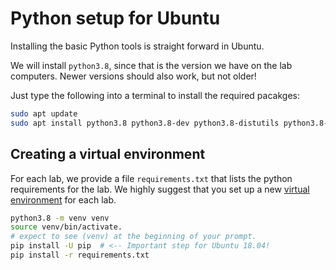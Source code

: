 # Python setup for Ubuntu
Installing the basic Python tools is straight forward in Ubuntu.

We will install `python3.8`, since that is the version we have on the lab computers.
Newer versions should also work, but not older!

Just type the following into a terminal to install the required pacakges:

```bash
sudo apt update
sudo apt install python3.8 python3.8-dev python3.8-distutils python3.8-venv
```

## Creating a virtual environment

For each lab, we provide a file `requirements.txt` that lists the python requirements for the lab. We highly suggest that you set up a new [virtual environment](https://docs.python.org/3/library/venv.html) for each lab. 

```bash
python3.8 -m venv venv
source venv/bin/activate.
# expect to see (venv) at the beginning of your prompt.
pip install -U pip  # <-- Important step for Ubuntu 18.04!
pip install -r requirements.txt
```
